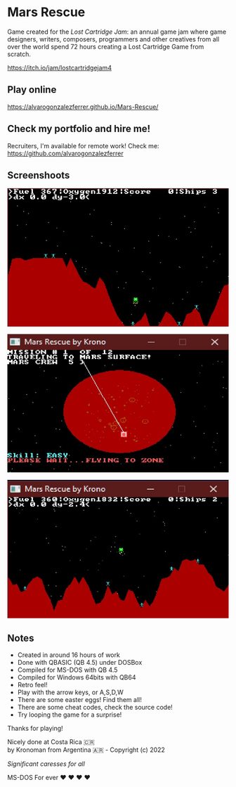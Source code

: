 # Mars Rescue

Game created for the *Lost Cartridge Jam*: an annual game jam where game designers, writers, composers, programmers and other creatives from all over the world spend 72 hours creating a Lost Cartridge Game from scratch. 

https://itch.io/jam/lostcartridgejam4

## Play online

https://alvarogonzalezferrer.github.io/Mars-Rescue/

## Check my portfolio and hire me!

Recruiters, I'm available for remote work! Check me: https://github.com/alvarogonzalezferrer

## Screenshoots

![Screenshoot](/docs/01.jpg)

![Screenshoot](/docs/02.jpg)

![Screenshoot](/docs/03.jpg)

## Notes

- Created in around 16 hours of work
- Done with QBASIC (QB 4.5) under DOSBox
- Compiled for MS-DOS with QB 4.5
- Compiled for Windows 64bits with QB64 
- Retro feel!
- Play with the arrow keys, or A,S,D,W
- There are some easter eggs! Find them all!
- There are some cheat codes, check the source code!
- Try looping the game for a surprise!

Thanks for playing!

Nicely done at Costa Rica 🇨🇷  
by Kronoman from Argentina 🇦🇷  - Copyright (c) 2022

*Significant caresses for all*

MS-DOS For ever ❤️ ❤️ ❤️ ❤️ 


